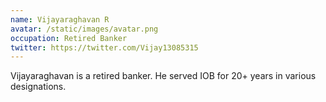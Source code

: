 ```yaml
---
name: Vijayaraghavan R
avatar: /static/images/avatar.png
occupation: Retired Banker
twitter: https://twitter.com/Vijay13085315
---
```


Vijayaraghavan is a retired banker. He served IOB for 20+ years in various designations.
